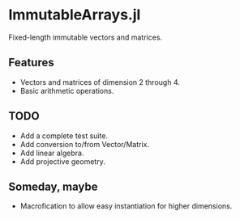 # ImmutableArrays.jl

Fixed-length immutable vectors and matrices.


## Features

- Vectors and matrices of dimension 2 through 4.
- Basic arithmetic operations.


## TODO

- Add a complete test suite.
- Add conversion to/from Vector/Matrix.
- Add linear algebra.
- Add projective geometry.


## Someday, maybe

- Macrofication to allow easy instantiation for higher dimensions.

